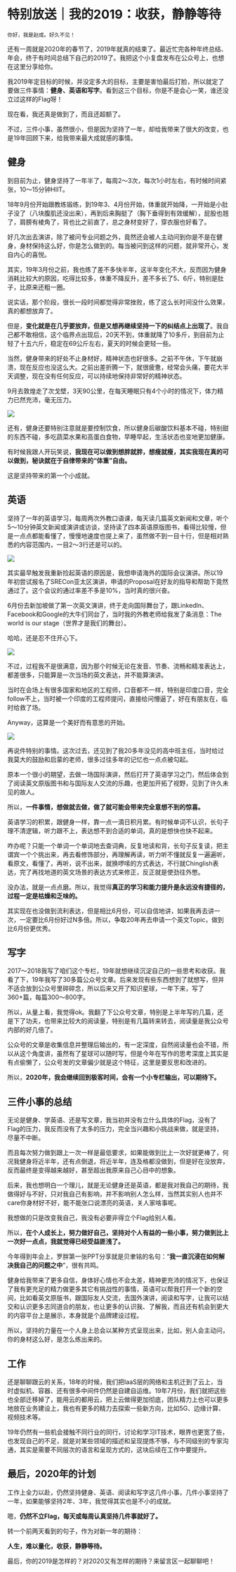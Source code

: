 # 特别放送｜我的2019：收获，静静等待

    你好，我是赵成。好久不见！

还有一周就是2020年的春节了，2019年就真的结束了。最近忙完各种年终总结、年会，终于有时间总结下自己的2019了。我把这个小复盘发布在公众号上，也想在这里分享给你。

我2019年定目标的时候，并没定多大的目标，主要是害怕最后打脸，所以就定了要做三件事情：**健身、英语和写字**。看到这三个目标，你是不是会心一笑，谁还没立过这样的Flag呀！

现在看，我还真是做到了，而且还超额了。

不过，三件小事，虽然很小，但是因为坚持了一年，却给我带来了很大的改变，也是19年回顾下来，给我带来最大成就感的事情。

## 健身

到目前为止，健身坚持了一年半了，每周2～3次，每次1小时左右，有时候时间紧张，10～15分钟HIIT。

18年9月份开始跟教练锻练，到19年3、4月份开始，体重就开始降，一开始是小肚子没了（八块腹肌还没出来），再到后来胸挺了（胸下垂得到有效缓解），屁股也翘了，肩膀有棱角了，背也比之前直了，总之身材变好了，穿衣服也好看了。

好几次出去演讲，除了被问专业问题之外，竟然还会被人主动问到你是不是在健身，身材保持这么好，你是怎么做到的。每当被问到这样的问题，就非常开心，发自内心的喜悦。

其实，19年3月份之前，我也练了差不多快半年，这半年变化不大，反而因为健身消耗比较大的原因，吃得比较多，体重不降反升，差不多长了5、6斤，特别是肚子，比原来还粗一圈。

说实话，那个阶段，很长一段时间都觉得非常挫败，练了这么长时间没什么效果，真的都想放弃了。

但是，**变化就是在几乎要放弃，但是又想再继续坚持一下的纠结点上出现了**。我自己都不敢相信，这个临界点出现后，20天不到，体重就降了10多斤，到目前为止轻了十五六斤，稳定在69公斤左右，夏天的时候会更轻一些。

当然，健身带来的好处不止身材好，精神状态也好很多。之前不午休，下午就崩溃，现在反应也没这么大。之前出差折腾一下，就很疲惫，经常会头痛，要花大半天调整，现在没有任何反应，可以持续地保持非常好的精神状态。

9月去敦煌走了次戈壁，3天90公里，在每天睡眠只有4个小时的情况下，体力精力已然充沛，毫无压力。

![](https://static001.geekbang.org/resource/image/86/35/86cab114628b8cb9638a4a8e8fb15735.png)

还有，健身还要特别注意就是要控制饮食，所以健身后碳酸饮料基本不碰，特别甜的东西不碰，多吃蔬菜水果和高蛋白食物，早睡早起，生活状态也变地更加健康。

有时候我跟人开玩笑说，**我现在可以做到想胖就胖，想瘦就瘦，其实我现在真的可以做到，秘诀就在于自律带来的“体重”自由。**

这是坚持带来的第一个小成就。

## 英语

坚持了一年的英语学习，每周两次外教口语课，每天读几篇英文新闻和文章，听个5～10分钟英文新闻或演讲或访谈，坚持读了四本英语原版图书，看得比较慢，但是一点点都能看懂了，慢慢地速度也提上来了，虽然做不到一目十行，但是相对熟悉的内容范围内，一目2～3行还是可以的。

![](https://static001.geekbang.org/resource/image/00/49/00de6f20b853ec3995b2de842f667349.png)

其实最早触发我重新捡起英语的原因是，我想申请海外的国际会议演讲。所以19年初尝试报名了SRECon亚太区演讲，申请的Proposal在好友的指导和帮助下竟然通过了。这个会议的通过率差不多是10%，当时真的很兴奋。

6月份去新加坡做了第一次英文演讲，终于走向国际舞台了，跟LinkedIn、Facebook和Google的大牛们同台了，当时我的外教老师给我发了条消息：The world is our stage（世界才是我们的舞台）。

哈哈，还是忍不住开心下。

![](https://static001.geekbang.org/resource/image/70/99/70a4c9d85becdac036b6c9939e0cf599.png)

不过，过程我不是很满意，因为那个时候无论在发音、节奏、流畅和精准表达上，都差很多，只能算是一次当场的英文表达，并不能算演讲。

当时在会场上有很多国家和地区的工程师，口音都不一样，特别是印度口音，完全follow不上，当时被一个印度的工程师提问，直接给问懵逼了，好在有朋友在，临时给救了场。

Anyway，这算是一个美好而有意思的开始。

![](https://static001.geekbang.org/resource/image/b5/f7/b5869befa6a18635118406ffd6a85cf7.png)

再说件特别的事情。这次过去，还见到了我20多年没见的高中班主任，当时给过我莫大的鼓励和启蒙的老师，很多过往多年的记忆也一点点被勾起。

原本一个很小的期望，去做一场国际演讲，然后打开了英语学习之门，然后体会到了阅读英文原版图书和与国际友人交流的乐趣，也更加开拓了视野，见到了许久未见的故人。

所以，**一件事情，想做就去做，做了就可能会带来完全意想不到的惊喜。**

英语学习的积累，跟健身一样，靠一点一滴日积月累。有时候单词不认识，长句子理不清逻辑，听力跟不上，表达想不到合适的单词，真的是想快也快不起来。

咋办呢？只能一个单词一个单词地去查词典，反复地读和背，长句子反复读，把主谓宾一个个挑出来，再去看修饰部分，再理解再读，听力听不懂就反复一遍遍听，看原文，看懂了，再听，说不出来，就换啰嗦的方式表达，不行就Chinglish表达，完了再找地道的英文场景的表达方式来修正，反正就是使劲往外憋。

没办法，就是一点点磨。所以，我觉得**真正的学习和能力提升是永远没有捷径的，过程一定是枯燥和乏味的。**

其实现在也没做到流利表达，但是相比6月份，可以自信地讲，如果我再去讲一次，一定要比6月份好过N多倍。所以，争取20年再去申请一个英文Topic，做到比6月份更优秀。

## 写字

2017～2018我写了咱们这个专栏，19年就想继续沉淀自己的一些思考和收获。我看了下，19年我写了30多篇公众号文章。后来发现有些东西想到了就想写，但并不适合放到公众号里碎碎念，所以后来又开了知识星球，一年下来，写了360+篇，每篇300～800字。

所以，从量上看，我觉得ok。我翻了下公众号文章，特别是上半年写的几篇，还是下了功夫，也带来比较大的阅读量，特别是有几篇转来转去，阅读量是我公众号内部的好几倍了。

公众号的文章是收集信息并整理后输出的，有一定深度，自然阅读量也会不错，所以从这个角度讲，虽然有了星球可以随时写，但是今年在写作的思考深度上其实是有点偷懒了，公众号发的文章偏少就是这个特征，这里是要反思和改进的。

所以，**2020年，我会继续回到极客时间，会有一个小专栏输出，可以期待下。**

## 三件小事的总结

无论是健身、学英语、还是写文章，我当初并没有立什么具体的Flag，没有了Flag的压力，我反而没有了太多的压力，完全当兴趣和小挑战来做，就是坚持，尽量不中断。

而且每次努力做到跟上一次一样是最低要求，如果能做到比上一次好就更棒了，何况我健身将近半年，还有点倒退，将近半年，连及格都没做到，但是好在没放弃，反而最终是变得越来越好，甚至超出我原来自己心目中的想象。

后来，我也想明白一个理儿，就是无论健身还是英语，都是我对我自己的期待，我做得好与不好，只对我自己有影响，并不影响别人怎么样，当然其实别人也并不care你身材好不好，能不能张口说漂亮的英语，关人家啥事呢。

我想做的只是改变我自己，我没有必要非得立个Flag给别人看。

所以，**在个人成长上，努力做好自己，坚持对个人有益的一些小事，努力做到比上一次好一点点，我就觉得已经受益匪浅了。**

今年得到年会上，罗胖第一张PPT分享就是贝聿铭的名句：“**我一直沉浸在如何解决我自己的问题之中**”，很有共鸣。

健身给我带来了更多自信，身体好心情也不会太差，精神更充沛的情况下，也保证了我有更充足的精力做更多其它有挑战性的事情，英语可以帮我打开一个新的空间，比如看英文原版书，跟国际友人交流，去国外演讲，阅读和写字，让我可以结交和认识更多志同道合的朋友，也让更多的认识我、了解我，而且还有机会到更大的内容平台上是展示，本身就是个品牌建设过程。

所以，坚持的力量在一个人身上总会以某种方式呈现出来，比如，别人会主动问，你的身材这么好，是怎么练出来的。

## 工作

还是聊聊跟云的关系，18年的时候，我们把IaaS层的网络和主机迁到了云上，当时虚拟机、容器、还有很多中间件仍然是自建自运维。19年7月份，我们就把这些也全部迁移掉了，能用云的都用云，把上云做得更加彻底，团队精力上也可以更多地放在业务建设上，我也有更多的精力去探索一些新方向，比如5G、边缘计算、视频技术等。

19年仍然有一些机会接触不同行业的同行，讨论和学习IT技术，眼界也更宽了些，也发现自己的不足，就是对某些领域的描述和呈现提炼不够，与不同级别的专家沟通，其实是需要不同层次的语言和呈现方式的，这块后续在工作中要提升。

## 最后，2020年的计划

工作上全力以赴，仍然坚持健身、英语、阅读和写字这几件小事，几件小事坚持了一年，如果能够坚持2年、3年，我觉得其实也是不小的成就。

嗯，**仍然不立Flag，每天或每周认真坚持几件事就好了。**

转一个前两天看到的句子，作为对新一年的期待：

**人生，难以量化，收获，静静等待。**

最后，你的2019是怎样的？对2020又有怎样的期待？来留言区一起聊聊吧！
    